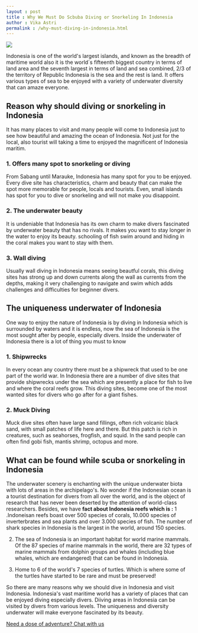 ```yaml
---
layout : post
title : Why We Must Do Scbuba Diving or Snorkeling In Indonesia
author : Vika Astri
permalink : /why-must-diving-in-indonesia.html
---
```


<img src="https://i.imgur.com/fjL68nd.jpg" class="img-responsive post-feat-img" />

Indonesia is one of the world's largest islands, and known as the breadth of maritime world also it is the world´s fifteenth biggest country in terms of land area and the seventh largest in terms of land and sea combined, 2/3 of the territory of Republic Indonesia is the sea and the rest is land. It offers various types of sea to be enjoyed with a variety of underwater diversity that can amaze everyone.

## Reason why should diving or snorkeling in Indonesia
It has many places to visit and many people will come to Indonesia just to see how beautiful and amazing the ocean of Indonesia. Not just for the local, also tourist will taking a time to enjoyed the magnificent of Indonesia maritim.

### 1. Offers many spot to snorkeling or diving
From Sabang until Marauke, Indonesia has many spot for you to be enjoyed. Every dive site has characteristics, charm and beauty that can make the spot more memorable for people, locals and tourists. Even, small islands has spot for you to dive or snorkeling and will not make you disappoint.

### 2. The underwater beauty
It is undeniable that Indonesia has its own charm to make divers fascinated by underwater beauty that has no rivals. It makes you want to stay longer in the water to enjoy its beauty. schooling of fish swim around and hiding in the coral makes you want to stay with them.

### 3. Wall diving
Usually wall diving in Indonesia means seeing beautful corals, this diving sites has strong up and down currents along the wall as currents from the depths, making it very challenging to navigate and swim which adds challenges and difficulties for beginner divers.

## The uniqueness underwater of Indonesia
One way to enjoy the nature of Indonesia is by diving in Indonesia which is surrounded by waters and it is endless, now the sea of Indonesia is the most sought after by people, especially divers. Inside the underwater of Indonesia there is a lot of thing you must to know
### 1. Shipwrecks
In every ocean any country there must be a shipwreck that used to be one part of the world war. In Indonesia there are a number of dive sites that provide shipwrecks under the sea which are presently a place for fish to live and where the coral reefs grow. This diving sites, become one of the most wanted sites for divers who go after for a giant fishes.

### 2. Muck Diving
Muck dive sites often have large sand fillings, often rich volcanic black sand, with small patches of life here and there. But this patch is rich in creatures, such as seahorses, frogfish, and squid. In the sand people can often find gobi fish, mantis shrimp, octopus and more.

## What can be found while scuba or snorkeling in Indonesia
The underwater scenery is enchanting with the unique underwater biota with lots of areas in the archipelago's. No wonder if the Indonesian ocean is a tourist destination for divers from all over the world, and is the object of research that has never been deserted by the attention of world-class researchers. Besides, we have **fact about Indonesia reefs which is :**
1 .Indoneisan reefs boast over 500 species of corals, 10.000 species of inverterbrates and sea plants and over 3.000 species of fish. The number of shark species in Indonesia is the largest in the world, around 150 species.

2. The sea of Indonesia is an important habitat for world marine mammals. Of the 87 species of marine mammals in the world, there are 32 types of marine mammals from dolphin groups and whales (including blue whales, which are endangered) that can be found in Indonesia.

3. Home to 6 of the world's 7 species of turtles. Which is where some of the turtles have started to be rare and must be preserved!

So there are many reasons why we should dive in Indonesia and visit Indonesia. Indonesia's vast maritime world has a variety of places that can be enjoyed diving especially divers. Diiving areas in Indonesia can be visited by divers from various levels. The uniqueness and diversity underwater will make everyone fascinated by its beauty.

<a href="https://web.whatsapp.com/send?phone={{site.wa}}&text=Hi%20E-Nyelam,%20i%20need%20info%20for%20dive%20spot" class="cta--in--page">Need a dose of adventure? Chat with us</a>
